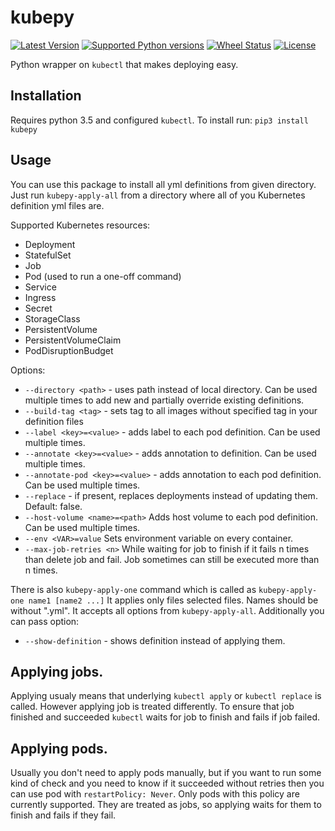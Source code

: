 # kubepy

[![Latest Version](https://img.shields.io/pypi/v/kubepy.svg)](https://github.com/socialwifi/kubepy/blob/master/CHANGELOG.md)
[![Supported Python versions](https://img.shields.io/pypi/pyversions/kubepy.svg)](https://pypi.python.org/pypi/kubepy/)
[![Wheel Status](https://img.shields.io/pypi/wheel/kubepy.svg)](https://pypi.python.org/pypi/kubepy/)
[![License](https://img.shields.io/pypi/l/kubepy.svg)](https://github.com/socialwifi/kubepy/blob/master/LICENSE)

Python wrapper on `kubectl` that makes deploying easy.

## Installation
Requires python 3.5 and configured `kubectl`. To install run:
`pip3 install kubepy`

## Usage
You can use this package to install all yml definitions from given directory.
Just run `kubepy-apply-all` from a directory where all of you Kubernetes definition yml files are.

Supported Kubernetes resources:
* Deployment
* StatefulSet
* Job
* Pod (used to run a one-off command)
* Service
* Ingress
* Secret
* StorageClass
* PersistentVolume
* PersistentVolumeClaim
* PodDisruptionBudget

Options:
* `--directory <path>` - uses path instead of local directory.
  Can be used multiple times to add new and partially override existing definitions.
* `--build-tag <tag>` - sets tag to all images without specified tag in your definition files
* `--label <key>=<value>` - adds label to each pod definition. Can be used multiple times.
* `--annotate <key>=<value>` - adds annotation to definition. Can be used multiple times.
* `--annotate-pod <key>=<value>` - adds annotation to each pod definition. Can be used multiple times.
* `--replace` - if present, replaces deployments instead of updating them. Default: false.
* `--host-volume <name>=<path>` Adds host volume to each pod definition. Can be used multiple times.
* `--env <VAR>=value` Sets environment variable on every container.
* `--max-job-retries <n>` While waiting for job to finish if it fails n times than delete job and fail.
  Job sometimes can still be executed more than n times.

There is also `kubepy-apply-one` command which is called as `kubepy-apply-one name1 [name2 ...]`
It applies only files selected files. Names should be without ".yml".
It accepts all options from `kubepy-apply-all`. Additionally you can pass option:
* `--show-definition` - shows definition instead of applying them.

## Applying jobs.
Applying usualy means that underlying `kubectl apply` or `kubectl replace` is called. However applying job is treated 
differently.
To ensure that job finished and succeeded `kubectl` waits for job to finish and fails if job failed.

## Applying pods.
Usually you don't need to apply pods manually, but if you want to run some kind of check and you need to know if it 
succeeded without retries then you can use pod with `restartPolicy: Never`. Only pods with this policy are currently 
supported. They are treated as jobs, so applying waits for them to finish and fails if they fail.
